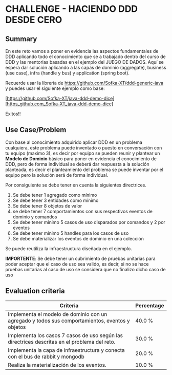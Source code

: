 # CHALLENGE - HACIENDO DDD DESDE CERO #

## Summary ##

En este reto vamos a poner en evidencia las aspectos fundamentales de DDD aplicando todo el conocimiento que se a trabajado dentro del curso de DDD y las mentorias basadas en el ejemplo del JUEGO DE DADOS. Aquí se espera dar solución aplicando a las capas de dominio (aggregate), business (use case), infra (handle y bus) y application (spring boot).

  


Recuerde usar la librería de [https://github.com/Sofka-XT/ddd-generic-java ][https_github.com_Sofka-XT_ddd-generic-java]y puedes usar el siguiente ejemplo como base:

[https://github.com/Sofka-XT/java-ddd-demo-dice][https_github.com_Sofka-XT_java-ddd-demo-dice]

  


Exitos!!

## Use Case/Problem ##

Con base al conocimiento adquirido aplicar DDD en un problema cualquiera, este problema puede inventado o puesto en conversación con tu equipo (maximo 3), es decir por equipo se pueden reunir y plantear un **Modelo de Dominio** básico para poner en evidencia el conocimiento de DDD, pero de forma individual se deberá dar respuesta a la solución planteada, es decir el planteamiento del problema se puede inventar por el equipo pero la solución será de forma individual.

  


Por consiguiente se debe tener en cuenta la siguientes directrices.

1.  Se debe tener 1 agregado como mínimo
2.  Se debe tener 3 entidades como mínimo
3.  Se debe tener 8 objetos de valor
4.  se debe tener 7 comportamientos con sus respectivos eventos de dominio y comandos
5.  Se debe tener mínimo 5 casos de uso disparados por comandos y 2 por eventos
6.  Se debe tener mínimo 5 handles para los casos de uso
7.  Se debe materializar los eventos de dominio en una colección

  


Se puede reutiliza la infraestructura diseñada en el ejemplo.

  


**IMPORTENTE**\: Se debe tener un cubrimiento de pruebas unitarias para poder aceptar que el caso de uso sea valido, es decir, si no se hace pruebas unitarias al caso de uso se considera que no finalizo dicho caso de uso

## Evaluation criteria ##

| Criteria                                                                                       | Percentage |
| ---------------------------------------------------------------------------------------------- | ---------- |
| Implementa el modelo de dominio con un agregado y todos sus comportamientos, eventos y objetos | 40.0 %     |
| Implementa los casos 7 casos de uso según las directrices descritas en el problema del reto.   | 30.0 %     |
| Implementa la capa de infraestructura y conecta con el bus de rabbit y mongodb                 | 20.0 %     |
| Realiza la materialización de los eventos.                                                     | 10.0 %     |


[https_github.com_Sofka-XT_ddd-generic-java]: https://github.com/Sofka-XT/ddd-generic-java
[https_github.com_Sofka-XT_java-ddd-demo-dice]: https://github.com/Sofka-XT/java-ddd-demo-dice